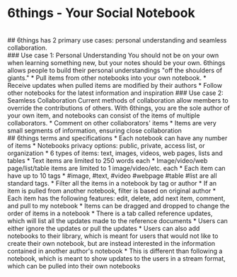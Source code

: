 # 6things - Your Social Notebook
</br>
## 6things has 2 primary use cases: personal understanding and seamless collaboration.
</br>
### Use case 1: Personal Understanding
You should not be on your own when learning something new, but your notes should be your own. 6things allows people to build their personal understandings "off the shoulders of giants." 
* Pull items from other notebooks into your own notebook.
  * Receive updates when pulled items are modified by their authors
* Follow other notebooks for the latest information and inspiration
### Use case 2: Seamless Collaboration
Current methods of collaboration allow members to override the contributions of others. With 6things, you are the sole author of your own item, and notebooks can consist of the items of multiple collaborators.
* Comment on other collaborators' items
* Items are very small segments of information, ensuring close collaboration
</br>
## 6things terms and specifications
* Each notebook can have any number of items
* Notebooks privacy options: public, private, access list, or organization
* 6 types of items: text, images, videos, web pages, lists and tables
  * Text items are limited to 250 words each
  * Image/video/web page/list/table items are limited to 1 image/video/etc. each
* Each item can have up to 10 tags
  * #image, #text, #video #webpage #table #list are all standard tags.
* Filter all the items in a notebook by tag or author
  * If an item is pulled from another notebook, filter is based on original author
* Each item has the following features: edit, delete, add next item, comment, and pull to my notebook
* Items can be dragged and dropped to change the order of items in a notebook
* There is a tab called reference updates, which will list all the updates made to the reference documents
  * Users can either ignore the updates or pull the updates
* Users can also add notebooks to their library, which is meant for users that would not like to create their own notebook, but are instead interested in the information contained in another author's notebook
  * This is different than following a notebook, which is meant to show updates to the users in a stream format, which can be pulled into their own notebooks
